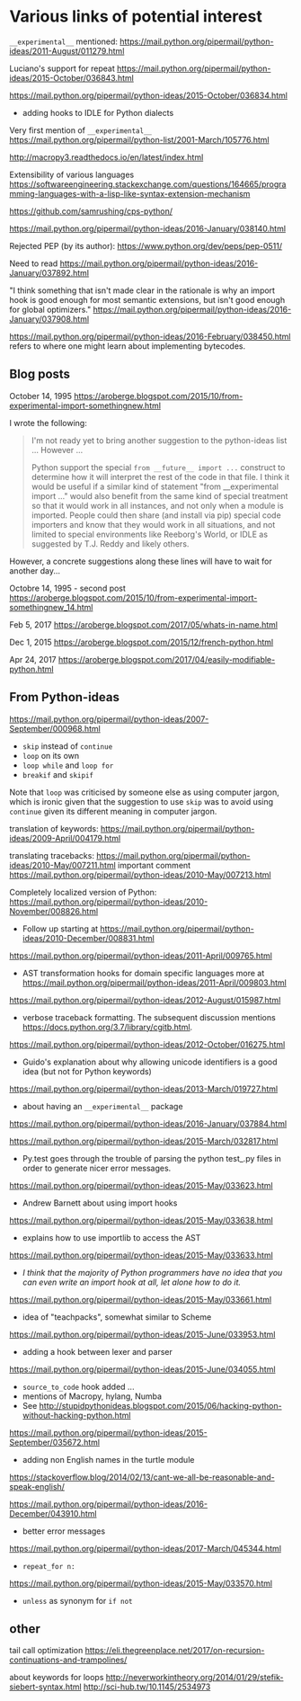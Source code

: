 # Various links of potential interest

`__experimental__` mentioned: https://mail.python.org/pipermail/python-ideas/2011-August/011279.html

Luciano's support for repeat https://mail.python.org/pipermail/python-ideas/2015-October/036843.html

https://mail.python.org/pipermail/python-ideas/2015-October/036834.html

- adding hooks to IDLE for Python dialects

Very first mention of `__experimental__` https://mail.python.org/pipermail/python-list/2001-March/105776.html


http://macropy3.readthedocs.io/en/latest/index.html



Extensibility of various languages https://softwareengineering.stackexchange.com/questions/164665/programming-languages-with-a-lisp-like-syntax-extension-mechanism


https://github.com/samrushing/cps-python/

https://mail.python.org/pipermail/python-ideas/2016-January/038140.html

Rejected PEP (by its author): https://www.python.org/dev/peps/pep-0511/

Need to read https://mail.python.org/pipermail/python-ideas/2016-January/037892.html

"I think something that isn't made clear in the rationale is why an import hook is good enough for most semantic extensions, but isn't good enough for global optimizers."  https://mail.python.org/pipermail/python-ideas/2016-January/037908.html

https://mail.python.org/pipermail/python-ideas/2016-February/038450.html refers to where one might learn about implementing bytecodes.

## Blog posts

October 14, 1995 https://aroberge.blogspot.com/2015/10/from-experimental-import-somethingnew.html

I wrote the following:
> I'm not ready yet to bring another suggestion to the python-ideas list ... However ...
>
> Python support the special `from __future__ import ...` construct to determine how it will interpret the rest of the code in that file.  I think it would be useful if a similar kind of statement "from __experimental import ..." would also benefit from the same kind of special treatment so that it
would work in all instances, and not only when a module is imported.   People could then share (and install via pip) special code importers and know that they would work in all situations, and not limited to special environments like Reeborg's World, or IDLE as suggested by T.J. Reddy and likely others.

However, a concrete suggestions along these lines will have to wait for another day...


Octobre 14, 1995 - second post https://aroberge.blogspot.com/2015/10/from-experimental-import-somethingnew_14.html

Feb 5, 2017 https://aroberge.blogspot.com/2017/05/whats-in-name.html

Dec 1, 2015 https://aroberge.blogspot.com/2015/12/french-python.html

Apr 24, 2017 https://aroberge.blogspot.com/2017/04/easily-modifiable-python.html

## From Python-ideas

https://mail.python.org/pipermail/python-ideas/2007-September/000968.html

- `skip` instead of `continue`
- `loop` on its own
- `loop while` and `loop for`
- `breakif` and `skipif`

Note that `loop` was criticised by someone else as using computer jargon,
which is ironic given that the suggestion to use `skip` was to avoid
using `continue` given its different meaning in computer jargon.


translation of keywords:
https://mail.python.org/pipermail/python-ideas/2009-April/004179.html


translating tracebacks:
https://mail.python.org/pipermail/python-ideas/2010-May/007211.html
  important comment https://mail.python.org/pipermail/python-ideas/2010-May/007213.html


Completely localized version of Python:
https://mail.python.org/pipermail/python-ideas/2010-November/008826.html

- Follow up starting at https://mail.python.org/pipermail/python-ideas/2010-December/008831.html


https://mail.python.org/pipermail/python-ideas/2011-April/009765.html

- AST transformation hooks for domain specific languages
more at https://mail.python.org/pipermail/python-ideas/2011-April/009803.html


https://mail.python.org/pipermail/python-ideas/2012-August/015987.html

- verbose traceback formatting. The subsequent discussion mentions https://docs.python.org/3.7/library/cgitb.html.


https://mail.python.org/pipermail/python-ideas/2012-October/016275.html

- Guido's explanation about why allowing unicode identifiers is a good idea (but not for Python keywords)

https://mail.python.org/pipermail/python-ideas/2013-March/019727.html

- about having an `__experimental__` package

https://mail.python.org/pipermail/python-ideas/2016-January/037884.html

https://mail.python.org/pipermail/python-ideas/2015-March/032817.html

- Py.test goes through the trouble
of parsing the python test_.py files in order to generate nicer error
messages.

https://mail.python.org/pipermail/python-ideas/2015-May/033623.html

- Andrew Barnett about using import hooks


https://mail.python.org/pipermail/python-ideas/2015-May/033638.html

- explains how to use importlib to access the AST

https://mail.python.org/pipermail/python-ideas/2015-May/033633.html

- _I think that the majority of Python programmers have no idea that you
can even write an import hook at all, let alone how to do it._

https://mail.python.org/pipermail/python-ideas/2015-May/033661.html

- idea of "teachpacks", somewhat similar to Scheme

https://mail.python.org/pipermail/python-ideas/2015-June/033953.html

- adding a hook between lexer and parser



https://mail.python.org/pipermail/python-ideas/2015-June/034055.html

- `source_to_code` hook added ...
- mentions of Macropy, hylang, Numba
- See http://stupidpythonideas.blogspot.com/2015/06/hacking-python-without-hacking-python.html


https://mail.python.org/pipermail/python-ideas/2015-September/035672.html

- adding non English names in the turtle module

https://stackoverflow.blog/2014/02/13/cant-we-all-be-reasonable-and-speak-english/

https://mail.python.org/pipermail/python-ideas/2016-December/043910.html

- better error messages

https://mail.python.org/pipermail/python-ideas/2017-March/045344.html

- `repeat_for n:`

https://mail.python.org/pipermail/python-ideas/2015-May/033570.html

- `unless` as synonym for `if not`

## other

tail call optimization https://eli.thegreenplace.net/2017/on-recursion-continuations-and-trampolines/

about keywords for loops
http://neverworkintheory.org/2014/01/29/stefik-siebert-syntax.html
http://sci-hub.tw/10.1145/2534973